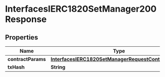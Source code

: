 

# InterfacesIERC1820SetManager200Response

## Properties

Name | Type | Description | Notes
------------ | ------------- | ------------- | -------------
**contractParams** | [**InterfacesIERC1820SetManagerRequestContractParams**](InterfacesIERC1820SetManagerRequestContractParams.md) |  | 
**txHash** | **String** |  | 




